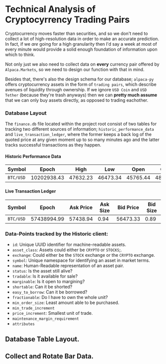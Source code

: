 # Technical Analysis of Cryptocyrrency Trading Pairs


Cryptocurrency moves faster than securities, and so we don't need to collect a lot of high-resolution
data in order to make an accurate prediction.  In fact, if we _are_ going for a high granularity then
I'd say a week at most of every minute would provide a solid enough foundation of information upon
which to think.

Not only just we also need to collect data on **every** currency pair offered by `Alpaca.Markets`, so
we need to design our function with that in mind.

Besides that, there's also the design schema for our database; `alpaca-py` offers cryptocurrency
assets in the form of `trading pairs`, which describe avenues of liquidity through ownership.
If we ignore `USD Coin` and `USD Tether` (because they're trash anyways) then we can
**pretty much assume** that we can only buy assets directly, as opposed to trading eachother.


### Database Layout
The `finance.db` file located within the project root consist of two tables for tracking two different
sources of information; `historic_performance_data` and `live_transaction_ledger`, where the former
keeps a back log of the quoted price at any given moment up to so many minutes ago and the latter
tracks successful transactions as they happen.

#### Historic Performance Data
| Symbol    | Epoch       | High     | Low      | Open     | Close    |
| --------- | ----------- | -------- | -------- | -------- | -------- |
| `BTC/USD` | 10202938.43 | 47632.23 | 46473.34 | 45765.44 | 48754.69 |

#### Live Transaction Ledger
| Symbol    | Epoch       | Ask Price | Ask Size | Bid Price | Bid Size |
| --------- | ----------- | --------- | -------- | --------- | -------- |
| `BTC/USD` | 57438994.99 | 57438.94  | 0.94     | 56473.33  | 0.89     |


### Data-Points tracked by the Historic client:
- `id`: Unique UUID identifier for machine-readable assets.
- `asset_class`: Assets could either be `CRYPTO` or `STOCKS`;.
- `exchange`: Could either be the `STOCK` exchange or the `CRYPTO` exchange.
- `symbol`: Unique namespace for identifying an asset in market terms.
- `name`: Human-Readable representation of an asset pair.
- `status`: Is the asset still alive?
- `tradable`: Is it available for sale?
- `marginable`: Is it open to margining?
- `shortable`: Can it be shorted?
- `easy_to_borrow`: Can it be borrowed?
- `fractionable`: Do I have to own the whole unit?
- `min_order_size`: Least amount able to be purchased.
- `min_trade_increment`
- `price_increment`: Smallest unit of trade.
- `maintenance_margin_requirement`
- `attributes`

## Database Table Layout.
## Collect and Rotate Bar Data.

